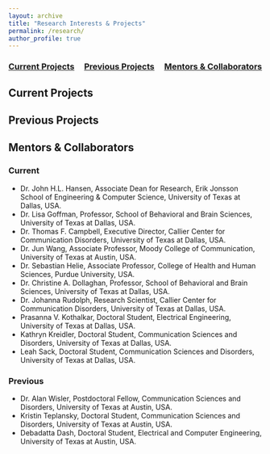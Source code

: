 ```yaml
---
layout: archive
title: "Research Interests & Projects"
permalink: /research/
author_profile: true
---
```




### [Current Projects](#current-projects) &nbsp;&nbsp;&nbsp; [Previous Projects](#previous-projects)  &nbsp;&nbsp;&nbsp; [Mentors & Collaborators](#mentors-&-collaborators) 

Current Projects
------




Previous Projects
------




Mentors & Collaborators
------

### Current 

* Dr. John H.L. Hansen, Associate Dean for Research, Erik Jonsson School of Engineering & Computer Science,  University of Texas at Dallas, USA.
* Dr. Lisa Goffman, Professor, School of Behavioral and Brain Sciences,  University of Texas at Dallas, USA.
* Dr. Thomas F. Campbell, Executive Director, Callier Center for Communication Disorders,  University of Texas at Dallas, USA.
* Dr. Jun Wang, Associate Professor, Moody College of Communication, University of Texas at Austin, USA.
* Dr. Sebastian Helie, Associate Professor, College of Health and Human Sciences, Purdue University, USA. 
* Dr. Christine A. Dollaghan, Professor, School of Behavioral and Brain Sciences,  University of Texas at Dallas, USA. 
* Dr. Johanna Rudolph, Research Scientist, Callier Center for Communication Disorders, University of Texas at Dallas, USA. 
* Prasanna V. Kothalkar, Doctoral Student, Electrical Engineering, University of Texas at Dallas, USA.
* Kathryn Kreidler, Doctoral Student, Communication Sciences and Disorders, University of Texas at Dallas, USA.
* Leah Sack, Doctoral Student, Communication Sciences and Disorders, University of Texas at Dallas, USA.

### Previous 
* Dr. Alan Wisler, Postdoctoral Fellow, Communication Sciences and Disorders, University of Texas at Austin, USA.
* Kristin Teplansky, Doctoral Student, Communication Sciences and Disorders, University of Texas at Austin, USA.
* Debadatta Dash, Doctoral Student, Electrical and Computer Engineering, University of Texas at Austin, USA.
